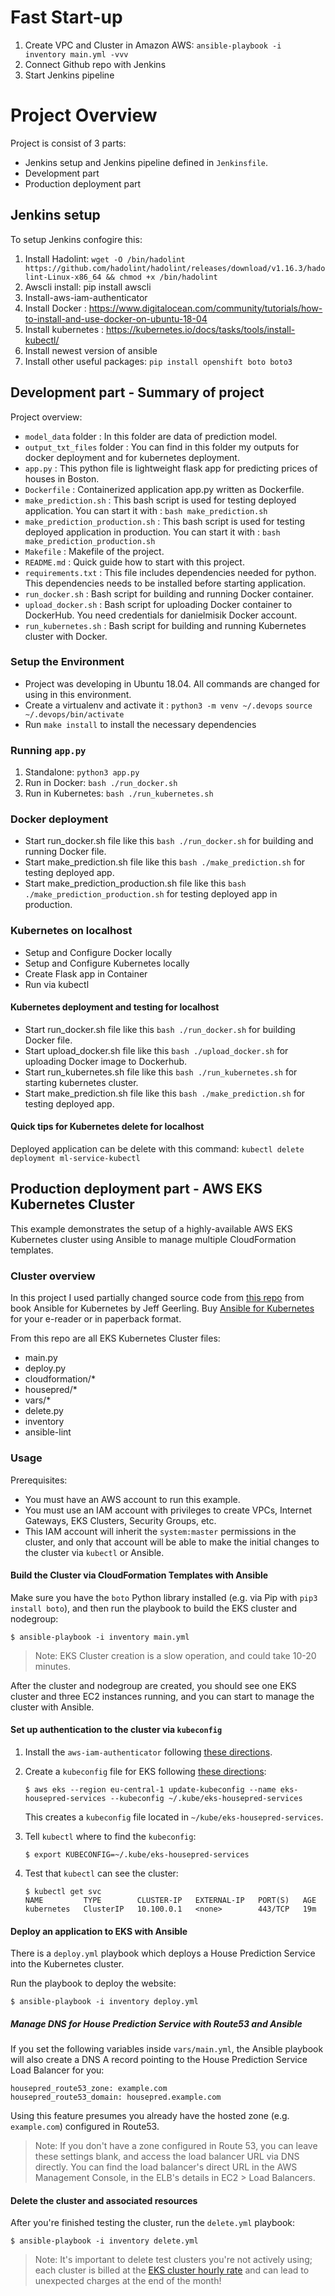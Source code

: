 



# Fast Start-up
1. Create VPC and Cluster in Amazon AWS: `ansible-playbook -i inventory main.yml -vvv`
2. Connect Github repo with Jenkins
3. Start Jenkins pipeline

# Project Overview
Project is consist of 3 parts: 
 - Jenkins setup and Jenkins pipeline defined in `Jenkinsfile`.
 - Development part 
 - Production deployment part

## Jenkins setup 
To setup Jenkins confogire this:
1. Install Hadolint: `wget -O /bin/hadolint https://github.com/hadolint/hadolint/releases/download/v1.16.3/hadolint-Linux-x86_64 && chmod +x /bin/hadolint`
2. Awscli install: pip install awscli
3. Install-aws-iam-authenticator
4. Install Docker : https://www.digitalocean.com/community/tutorials/how-to-install-and-use-docker-on-ubuntu-18-04
5. Install kubernetes : https://kubernetes.io/docs/tasks/tools/install-kubectl/
6. Install newest version of ansible
7. Install other useful packages: `pip install openshift boto boto3`

## Development part - Summary of project

Project overview:
* `model_data` folder : In this folder are data of prediction model.
* `output_txt_files` folder : You can find in this folder my outputs for docker deployment and for kubernetes deployment.
* `app.py` : This python file is lightweight flask app for predicting prices of houses in Boston. 
* `Dockerfile` : Containerized application app.py written as Dockerfile.
* `make_prediction.sh` : This bash script is used for testing deployed application. You can start it with : `bash make_prediction.sh`
* `make_prediction_production.sh` : This bash script is used for testing deployed application in production. You can start it with : `bash make_prediction_production.sh`
* `Makefile` : Makefile of the project.
* `README.md` : Quick guide how to start with this project.
* `requirements.txt` : This file includes dependencies needed for python. This dependencies needs to be installed before starting application.
* `run_docker.sh` : Bash script for building and running Docker container.
* `upload_docker.sh` : Bash script for uploading Docker container to DockerHub. You need credentials for danielmisik Docker account.
* `run_kubernetes.sh` : Bash script for building and running Kubernetes cluster with Docker.



### Setup the Environment

* Project was developing in Ubuntu 18.04. All commands are changed for using in this environment.
* Create a virtualenv and activate it : `python3 -m venv ~/.devops` `source ~/.devops/bin/activate`
* Run `make install` to install the necessary dependencies

### Running `app.py`

1. Standalone:  `python3 app.py`
2. Run in Docker:  `bash ./run_docker.sh`
3. Run in Kubernetes:  `bash ./run_kubernetes.sh`


### Docker deployment

* Start run_docker.sh file like this `bash ./run_docker.sh` for building and running Docker file.
* Start make_prediction.sh file like this `bash ./make_prediction.sh` for testing deployed app.
* Start make_prediction_production.sh file like this `bash ./make_prediction_production.sh` for testing deployed app in production.

### Kubernetes on localhost

* Setup and Configure Docker locally
* Setup and Configure Kubernetes locally
* Create Flask app in Container
* Run via kubectl

#### Kubernetes deployment and testing for localhost

* Start run_docker.sh file like this `bash ./run_docker.sh` for building Docker file.
* Start upload_docker.sh file like this `bash ./upload_docker.sh` for uploading Docker image to Dockerhub.
* Start run_kubernetes.sh file like this `bash ./run_kubernetes.sh` for starting kubernetes cluster.
* Start make_prediction.sh file like this `bash ./make_prediction.sh` for testing deployed app.

#### Quick tips for Kubernetes delete for localhost

Deployed application can be delete with this command: `kubectl delete deployment ml-service-kubectl`

## Production deployment part - AWS EKS Kubernetes Cluster 

This example demonstrates the setup of a highly-available AWS EKS Kubernetes cluster using Ansible to manage multiple CloudFormation templates.

### Cluster overview
 In this project I used partially changed source code from [this repo]( https://github.com/geerlingguy/ansible-for-kubernetes.git ) from book Ansible for Kubernetes by Jeff Geerling.
Buy [Ansible for Kubernetes](https://www.ansibleforkubernetes.com/) for your e-reader or in paperback format.

From this repo are all EKS Kubernetes Cluster files:
 - main.py
 - deploy.py
 - cloudformation/*
 - housepred/*
 - vars/*
 - delete.py
 - inventory
 - ansible-lint

### Usage

Prerequisites:

  - You must have an AWS account to run this example.
  - You must use an IAM account with privileges to create VPCs, Internet Gateways, EKS Clusters, Security Groups, etc.
  - This IAM account will inherit the `system:master` permissions in the cluster, and only that account will be able to make the initial changes to the cluster via `kubectl` or Ansible.

#### Build the Cluster via CloudFormation Templates with Ansible

Make sure you have the `boto` Python library installed (e.g. via Pip with `pip3 install boto`), and then run the playbook to build the EKS cluster and nodegroup:

    $ ansible-playbook -i inventory main.yml

> Note: EKS Cluster creation is a slow operation, and could take 10-20 minutes.

After the cluster and nodegroup are created, you should see one EKS cluster and three EC2 instances running, and you can start to manage the cluster with Ansible.

#### Set up authentication to the cluster via `kubeconfig`

  1. Install the `aws-iam-authenticator` following [these directions](https://docs.aws.amazon.com/eks/latest/userguide/install-aws-iam-authenticator.html).
  2. Create a `kubeconfig` file for EKS following [these directions](https://docs.aws.amazon.com/eks/latest/userguide/create-kubeconfig.html):

     ```
     $ aws eks --region eu-central-1 update-kubeconfig --name eks-housepred-services --kubeconfig ~/.kube/eks-housepred-services
     ```

     This creates a `kubeconfig` file located in `~/kube/eks-housepred-services`.
  3. Tell `kubectl` where to find the `kubeconfig`:

     ```
     $ export KUBECONFIG=~/.kube/eks-housepred-services
     ```
  4. Test that `kubectl` can see the cluster:

     ```
     $ kubectl get svc
     NAME         TYPE        CLUSTER-IP   EXTERNAL-IP   PORT(S)   AGE
     kubernetes   ClusterIP   10.100.0.1   <none>        443/TCP   19m
     ```

#### Deploy an application to EKS with Ansible

There is a `deploy.yml` playbook which deploys a House Prediction Service into the Kubernetes cluster.

Run the playbook to deploy the website:

    $ ansible-playbook -i inventory deploy.yml

##### Manage DNS for House Prediction Service with Route53 and Ansible

If you set the following variables inside `vars/main.yml`, the Ansible playbook will also create a DNS A record pointing to the House Prediction Service Load Balancer for you:

    housepred_route53_zone: example.com
    housepred_route53_domain: housepred.example.com

Using this feature presumes you already have the hosted zone (e.g. `example.com`) configured in Route53.

> Note: If you don't have a zone configured in Route 53, you can leave these settings blank, and access the load balancer URL via DNS directly. You can find the load balancer's direct URL in the AWS Management Console, in the ELB's details in EC2 > Load Balancers.



#### Delete the cluster and associated resources

After you're finished testing the cluster, run the `delete.yml` playbook:

    $ ansible-playbook -i inventory delete.yml

> Note: It's important to delete test clusters you're not actively using; each cluster is billed at the [EKS cluster hourly rate](https://aws.amazon.com/eks/pricing/) and can lead to unexpected charges at the end of the month!




